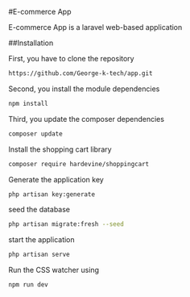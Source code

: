#E-commerce App

E-commerce App is a laravel web-based application

##Installation

First, you have to clone the repository 
```bash
https://github.com/George-k-tech/app.git
```
Second, you install the module dependencies
```bash
npm install
```
Third, you update the composer dependencies 
```bash
composer update
```
Install the shopping cart library
```bash
composer require hardevine/shoppingcart
```
 Generate the application key
```bash
php artisan key:generate
```
 seed the database
```bash
php artisan migrate:fresh --seed
```
start the application
```bash
php artisan serve
```
Run the CSS watcher using
```bash
npm run dev
```

